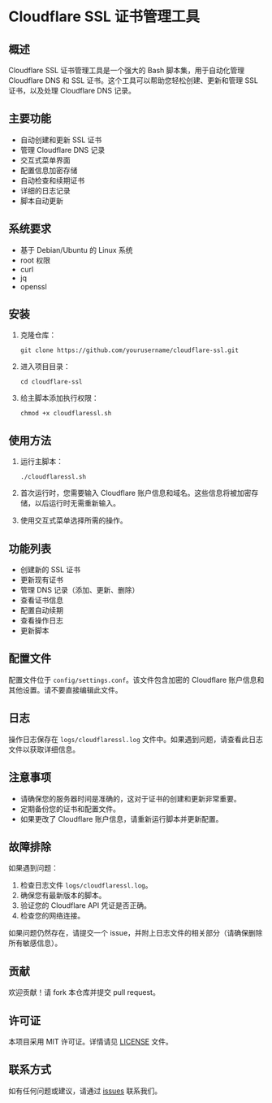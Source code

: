 # Cloudflare SSL 证书管理工具

## 概述

Cloudflare SSL 证书管理工具是一个强大的 Bash 脚本集，用于自动化管理 Cloudflare DNS 和 SSL 证书。这个工具可以帮助您轻松创建、更新和管理 SSL 证书，以及处理 Cloudflare DNS 记录。

## 主要功能

- 自动创建和更新 SSL 证书
- 管理 Cloudflare DNS 记录
- 交互式菜单界面
- 配置信息加密存储
- 自动检查和续期证书
- 详细的日志记录
- 脚本自动更新

## 系统要求

- 基于 Debian/Ubuntu 的 Linux 系统
- root 权限
- curl
- jq
- openssl

## 安装

1. 克隆仓库：
   ```
   git clone https://github.com/yourusername/cloudflare-ssl.git
   ```

2. 进入项目目录：
   ```
   cd cloudflare-ssl
   ```

3. 给主脚本添加执行权限：
   ```
   chmod +x cloudflaressl.sh
   ```

## 使用方法

1. 运行主脚本：
   ```
   ./cloudflaressl.sh
   ```

2. 首次运行时，您需要输入 Cloudflare 账户信息和域名。这些信息将被加密存储，以后运行时无需重新输入。

3. 使用交互式菜单选择所需的操作。

## 功能列表

- 创建新的 SSL 证书
- 更新现有证书
- 管理 DNS 记录（添加、更新、删除）
- 查看证书信息
- 配置自动续期
- 查看操作日志
- 更新脚本

## 配置文件

配置文件位于 `config/settings.conf`。该文件包含加密的 Cloudflare 账户信息和其他设置。请不要直接编辑此文件。

## 日志

操作日志保存在 `logs/cloudflaressl.log` 文件中。如果遇到问题，请查看此日志文件以获取详细信息。

## 注意事项

- 请确保您的服务器时间是准确的，这对于证书的创建和更新非常重要。
- 定期备份您的证书和配置文件。
- 如果更改了 Cloudflare 账户信息，请重新运行脚本并更新配置。

## 故障排除

如果遇到问题：

1. 检查日志文件 `logs/cloudflaressl.log`。
2. 确保您有最新版本的脚本。
3. 验证您的 Cloudflare API 凭证是否正确。
4. 检查您的网络连接。

如果问题仍然存在，请提交一个 issue，并附上日志文件的相关部分（请确保删除所有敏感信息）。

## 贡献

欢迎贡献！请 fork 本仓库并提交 pull request。

## 许可证

本项目采用 MIT 许可证。详情请见 [LICENSE](LICENSE) 文件。

## 联系方式

如有任何问题或建议，请通过 [issues](https://github.com/yourusername/cloudflare-ssl/issues) 联系我们。
